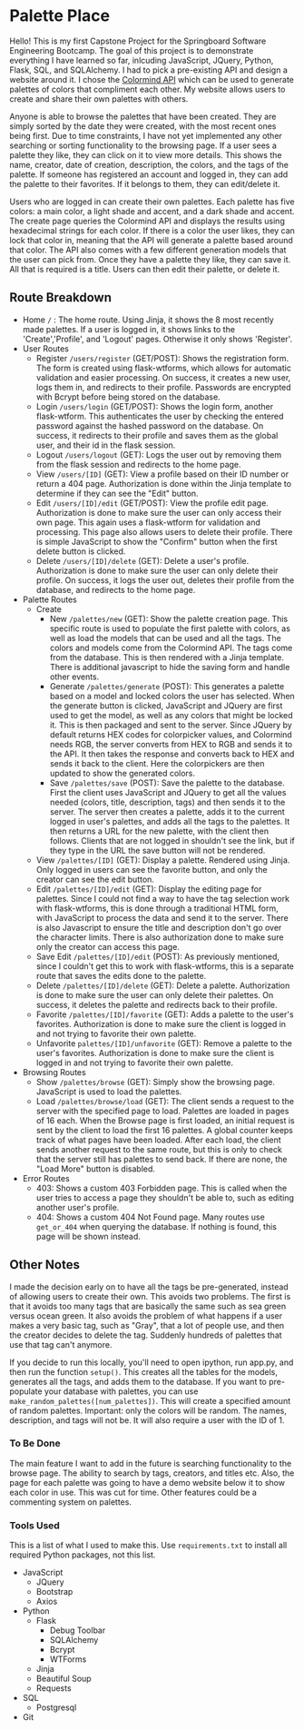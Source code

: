 # Palette Place

Hello! This is my first Capstone Project for the Springboard Software Engineering Bootcamp. The goal of this project is to demonstrate everything I have learned so far, inlcuding JavaScript, JQuery, Python, Flask, SQL, and SQLAlchemy. I had to pick a pre-existing API and design a website around it. I chose the [Colormind API](http://colormind.io/) which can be used to generate palettes of colors that compliment each other. My website allows users to create and share their own palettes with others.

Anyone is able to browse the palettes that have been created. They are simply sorted by the date they were created, with the most recent ones being first. Due to time constraints, I have not yet implemented any other searching or sorting functionality to the browsing page. If a user sees a palette they like, they can click on it to view more details. This shows the name, creator, date of creation, description, the colors, and the tags of the palette. If someone has registered an account and logged in, they can add the palette to their favorites. If it belongs to them, they can edit/delete it.

Users who are logged in can create their own palettes. Each palette has five colors: a main color, a light shade and accent, and a dark shade and accent. The create page queries the Colormind API and displays the results using hexadecimal strings for each color. If there is a color the user likes, they can lock that color in, meaning that the API will generate a palette based around that color. The API also comes with a few different generation models that the user can pick from. Once they have a palette they like, they can save it. All that is required is a title. Users can then edit their palette, or delete it. 

## Route Breakdown

- Home `/` : The home route. Using Jinja, it shows the 8 most recently made palettes. If a user is logged in, it shows links to the 'Create','Profile', and 'Logout' pages. Otherwise it only shows 'Register'.
- User Routes
	- Register `/users/register` (GET/POST): Shows the registration form. The form is created using flask-wtforms, which allows for automatic validation and easier processing. On success, it creates a new user, logs them in, and redirects to their profile. Passwords are encrypted with Bcrypt before being stored on the database.
	-  Login `/users/login` (GET/POST): Shows the login form, another flask-wtform. This authenticates the user by checking the entered password against the hashed password on the database. On success, it redirects to their profile and saves them as the global user, and their id in the flask session.
	-  Logout `/users/logout` (GET): Logs the user out by removing them from the flask session and redirects to the home page.
	-  View `/users/[ID]` (GET): View a profile based on their ID number or return a 404 page. Authorization is done within the Jinja template to determine if they can see the "Edit" button.
	-  Edit `/users/[ID]/edit` (GET/POST): View the profile edit page. Authorization is done to make sure the user can only access their own page. This again uses a flask-wtform for validation and processing. This page also allows users to delete their profile. There is simple JavaScript to show the "Confirm" button when the first delete button is clicked.
	-  Delete `/users/[ID]/delete` (GET): Delete a user's profile. Authorization is done to make sure the user can only delete their profile. On success, it logs the user out, deletes their profile from the database, and redirects to the home page.
- Palette Routes
	- Create
		- New `/palettes/new` (GET): Show the palette creation page. This specific route is used to populate the first palette with colors, as well as load the models that can be used and all the tags. The colors and models come from the Colormind API. The tags come from the database. This is then rendered with a Jinja template. There is additional javascript to hide the saving form and handle other events.
		- Generate `/palettes/generate` (POST): This generates a palette based on a model and locked colors the user has selected. When the generate button is clicked, JavaScript and JQuery are first used to get the model, as well as any colors that might be locked it. This is then packaged and sent to the server. Since JQuery by default returns HEX codes for colorpicker values, and Colormind needs RGB, the server converts from HEX to RGB and sends it to the API. It then takes the response and converts back to HEX and sends it back to the client. Here the colorpickers are then updated to show the generated colors.
		- Save `/palettes/save` (POST): Save the palette to the database. First the client uses JavaScript and JQuery to get all the values needed (colors, title, description, tags) and then sends it to the server. The server then creates a palette, adds it to the current logged in user's palettes, and adds all the tags to the palettes. It then returns a URL for the new palette, with the client then follows. Clients that are not logged in shouldn't see the link, but if they type in the URL the save button will not be rendered.
	- View `/palettes/[ID]` (GET): Display a palette. Rendered using Jinja. Only logged in users can see the favorite button, and only the creator can see the edit button.
	- Edit `/palettes/[ID]/edit` (GET): Display the editing page for palettes. Since I could not find a way to have the tag selection work with flask-wtforms, this is done through a traditional HTML form, with JavaScript to process the data and send it to the server. There is also Javascript to ensure the title and description don't go over the character limits. There is also authorization done to make sure only the creator can access this page.
	- Save Edit `/palettes/[ID]/edit` (POST): As previously mentioned, since I couldn't get this to work with flask-wtforms, this is a separate route that saves the edits done to the palette.
	- Delete `/palettes/[ID]/delete` (GET): Delete a palette. Authorization is done to make sure the user can only delete their palettes. On success, it deletes the palette and redirects back to their profile.
	- Favorite `/palettes/[ID]/favorite` (GET): Adds a palette to the user's favorites. Authorization is done to make sure the client is logged in and not trying to favorite their own palette.
	- Unfavorite `palettes/[ID]/unfavorite` (GET): Remove a palette to the user's favorites. Authorization is done to make sure the client is logged in and not trying to favorite their own palette.
- Browsing Routes
	- Show `/palettes/browse` (GET): Simply show the browsing page. JavaScript is used to load the palettes.
	- Load `/palettes/browse/load` (GET): The client sends a request to the server with the specified page to load. Palettes are loaded in pages of 16 each. When the Browse page is first loaded, an initial request is sent by the client to load the first 16 palettes. A global counter keeps track of what pages have been loaded. After each load, the client sends another request to the same route, but this is only to check that the server still has palettes to send back. If there are none, the "Load More" button is disabled.
- Error Routes
	- 403: Shows a custom 403 Forbidden page. This is called when the user tries to access a page they shouldn't be able to, such as editing another user's profile.
	- 404: Shows a custom 404 Not Found page. Many routes use `get_or_404` when querying the database. If nothing is found, this page will be shown instead.

## Other Notes

I made the decision early on to have all the tags be pre-generated, instead of allowing users to create their own. This avoids two problems. The first is that it avoids too many tags that are basically the same such as sea green versus ocean green. It also avoids the problem of what happens if a user makes a very basic tag, such as "Gray", that a lot of people use, and then the creator decides to delete the tag. Suddenly hundreds of palettes that use that tag can't anymore.

If you decide to run this locally, you'll need to open ipython, run app.py, and then run the function `setup()`. This creates all the tables for the models, generates all the tags, and adds them to the database. If you want to pre-populate your database with palettes, you can use `make_random_palettes([num_palettes])`. This will create a specified amount of random palettes. Important: only the colors will be random. The names, description, and tags will not be. It will also require a user with the ID of 1.

### To Be Done

The main feature I want to add in the future is searching functionality to the browse page. The ability to search by tags, creators, and titles etc. Also, the page for each palette was going to have a demo website below it to show each color in use. This was cut for time. Other features could be a commenting system on palettes.

### Tools Used

This is a list of what I used to make this. Use `requirements.txt` to install all required  Python packages, not this list.

- JavaScript
	- JQuery
	- Bootstrap
	- Axios
- Python
	- Flask
		- Debug Toolbar
		- SQLAlchemy
		- Bcrypt
		- WTForms
	- Jinja
	- Beautiful Soup
	- Requests
- SQL
	- Postgresql
- Git